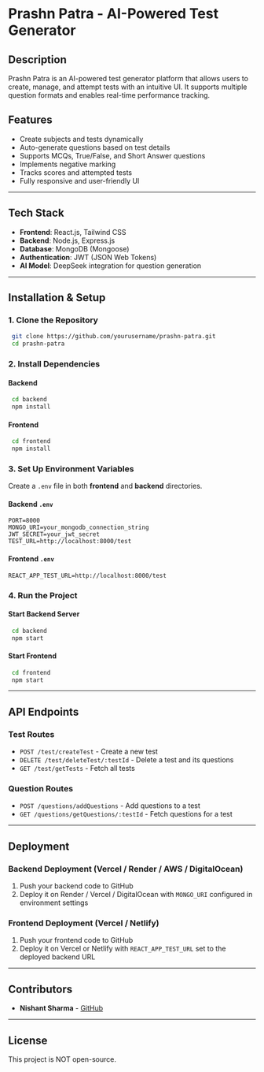 # Prashn Patra - AI-Powered Test Generator

## Description
Prashn Patra is an AI-powered test generator platform that allows users to create, manage, and attempt tests with an intuitive UI. It supports multiple question formats and enables real-time performance tracking.

## Features
- Create subjects and tests dynamically
- Auto-generate questions based on test details
- Supports MCQs, True/False, and Short Answer questions
- Implements negative marking
- Tracks scores and attempted tests
- Fully responsive and user-friendly UI

---

## Tech Stack
- **Frontend**: React.js, Tailwind CSS
- **Backend**: Node.js, Express.js
- **Database**: MongoDB (Mongoose)
- **Authentication**: JWT (JSON Web Tokens)
- **AI Model**: DeepSeek integration for question generation

---

## Installation & Setup
### 1. Clone the Repository
```sh
 git clone https://github.com/yourusername/prashn-patra.git
 cd prashn-patra
```

### 2. Install Dependencies
#### Backend
```sh
 cd backend
 npm install
```
#### Frontend
```sh
 cd frontend
 npm install
```

### 3. Set Up Environment Variables
Create a `.env` file in both **frontend** and **backend** directories.

#### **Backend `.env`**
```
PORT=8000
MONGO_URI=your_mongodb_connection_string
JWT_SECRET=your_jwt_secret
TEST_URL=http://localhost:8000/test
```

#### **Frontend `.env`**
```
REACT_APP_TEST_URL=http://localhost:8000/test
```

### 4. Run the Project
#### Start Backend Server
```sh
 cd backend
 npm start
```
#### Start Frontend
```sh
 cd frontend
 npm start
```

---

## API Endpoints
### **Test Routes**
- `POST /test/createTest` - Create a new test
- `DELETE /test/deleteTest/:testId` - Delete a test and its questions
- `GET /test/getTests` - Fetch all tests

### **Question Routes**
- `POST /questions/addQuestions` - Add questions to a test
- `GET /questions/getQuestions/:testId` - Fetch questions for a test

---

## Deployment
### **Backend Deployment (Vercel / Render / AWS / DigitalOcean)**
1. Push your backend code to GitHub
2. Deploy it on Render / Vercel / DigitalOcean with `MONGO_URI` configured in environment settings

### **Frontend Deployment (Vercel / Netlify)**
1. Push your frontend code to GitHub
2. Deploy it on Vercel or Netlify with `REACT_APP_TEST_URL` set to the deployed backend URL

---

## Contributors
- **Nishant Sharma** - [GitHub](https://github.com/nishant952030)

---

## License
This project is NOT open-source.

